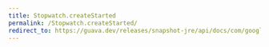 ```yaml
---
title: Stopwatch.createStarted
permalink: /Stopwatch.createStarted/
redirect_to: https://guava.dev/releases/snapshot-jre/api/docs/com/google/common/base/Stopwatch.html#createStarted--
---
```

